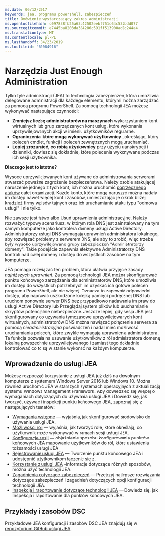 ```yaml
---
ms.date: 06/12/2017
keywords: jea, programu powershell, zabezpieczeń
title: Omówienie wystarczający zakres administracji
ms.openlocfilehash: c097838fb25a63d42502eebf751c64c537bdd077
ms.sourcegitcommit: e7445ba8203da304286c591ff513900ad1c244a4
ms.translationtype: MT
ms.contentlocale: pl-PL
ms.lasthandoff: 04/23/2019
ms.locfileid: "62084916"
---
```

# <a name="just-enough-administration"></a>Narzędzia Just Enough Administration

Tylko tyle administracji (JEA) to technologia zabezpieczeń, która umożliwia delegowane administracji dla każdego elementu, którymi można zarządzać za pomocą programu PowerShell.
Za pomocą technologii JEA możesz wykonywać następujące czynności:

- **Zmniejsz liczbę administratorów na maszynach** wykorzystaniem kont wirtualnych lub grup zarządzanych kont usług, które wykonania uprzywilejowanych akcji w imieniu użytkowników regularne.
- **Ograniczenia, które mogą wykonywać użytkownicy** , określając, który poleceń cmdlet, funkcji i poleceń zewnętrznych mogą uruchamiać.
- **Lepiej zrozumieć, co robią użytkownicy** przy użyciu transkrypcji i dzienniki, dowiesz się dokładnie, które polecenia wykonywane podczas ich sesji użytkownika.

**Dlaczego jest to istotne?**

Wysoce uprzywilejowanych kont używane do administrowania serwerami stwarzać poważne zagrożenie bezpieczeństwa.
Należy osobie atakującej naruszenie jednego z tych kont, ich można uruchomić [poprzecznego ataków](http://aka.ms/pth) całej organizacji.
Każde konto, które mogą naruszyć można nadały im dostęp nawet więcej kont i zasobów, umieszczając je o krok bliżej kradzież firmy wpisów tajnych oraz ich uruchamianie ataku typu "odmowa usługi" i nie tylko.

Nie zawsze jest łatwo albo Usuń uprawnienia administracyjne.
Należy rozważyć typowy scenariusz, w którym rola DNS jest zainstalowany na tym samym komputerze jako kontrolera domeny usługi Active Directory.
Administratorzy usługi DNS wymagają uprawnień administratora lokalnego, aby rozwiązać problemy z serwerem DNS, ale aby to zrobić, więc trzeba były wysoko uprzywilejowane grupy zabezpieczeń "Administratorzy domeny".
Takie podejście zapewnia efektywne Administratorzy DNS kontroli nad całej domeny i dostęp do wszystkich zasobów na tym komputerze.

JEA pomaga rozwiązać ten problem, która ułatwia przyjęcie zasady *najniższych uprawnień*.
Za pomocą technologii JEA można skonfigurować punktu końcowego zarządzania dla administratorów DNS, które umożliwia im dostęp do wszystkich potrzebnych im uzyskać ich gotowe poleceń programu PowerShell, ale nic więcej.
Oznacza to zapewnić odpowiedni dostęp, aby naprawić uszkodzone kolejką pamięci podręcznej DNS lub uruchom ponownie serwer DNS bez przypadkowo nadawania im praw do usługi Active Directory lub Przeglądaj system plików lub uruchamianie skryptów potencjalnie niebezpieczne.
Jeszcze lepiej, gdy sesja JEA jest skonfigurowany do używania tymczasowe uprzywilejowanych kont wirtualnych, administratorów DNS można nawiązać połączenie serwera za pomocą *nieadministracyjna* poświadczeń i nadal mieć możliwość uruchamiania poleceń, które zwykle wymagają uprawnienia administratora.
Ta funkcja pozwala na usuwanie użytkowników z ról administratora domenę lokalną powszechnie uprzywilejowanego i zamiast tego dokładnie kontrolować co to są w stanie wykonać na każdym komputerze.

## <a name="get-started-with-jea"></a>Wprowadzenie do usługi JEA

Możesz rozpocząć korzystanie z usługi JEA już dziś na dowolnym komputerze z systemem Windows Server 2016 lub Windows 10.
Można również uruchomić JEA w starszych systemach operacyjnych z aktualizacją systemu Windows Management Framework.
Aby dowiedzieć się więcej o wymaganiach dotyczących do używania usługi JEA i Dowiedz się, jak tworzyć, używać i inspekcji punktu końcowego JEA, zapoznaj się z następujących tematów:

- [Wymagania wstępne](prerequisites.md) — wyjaśnia, jak skonfigurować środowisko do używania usługi JEA.
- [Możliwości roli](role-capabilities.md) — wyjaśnia, jak tworzyć role, które określają, co użytkownik może wykonywać w ramach sesji usługi JEA.
- [Konfiguracje sesji](session-configurations.md) — objaśnienie sposobu konfigurowania punktów końcowych JEA mapowanie użytkowników do ról, które ustawienia tożsamości usługi JEA
- [Rejestrowanie usługi JEA](register-jea.md) — Tworzenie punktu końcowego JEA i udostępnić użytkownikom łączenie się z.
- [Korzystanie z usługi JEA](using-jea.md) -informacje dotyczące różnych sposobów, można użyć technologii JEA.
- [Zagadnienia dotyczące zabezpieczeń](security-considerations.md) — Przejrzyj najlepsze rozwiązania dotyczące zabezpieczeń i zagadnień dotyczących opcji konfiguracji technologii JEA.
- [Inspekcja i raportowanie dotyczące technologii JEA](audit-and-report.md) — Dowiedz się, jak Inspekcja i raportowanie dla punktów końcowych JEA.

## <a name="samples-and-dsc-resource"></a>Przykłady i zasobów DSC

Przykładowe JEA konfiguracji i zasobów DSC JEA znajdują się w [repozytorium GitHub usługi JEA](https://github.com/PowerShell/JEA).